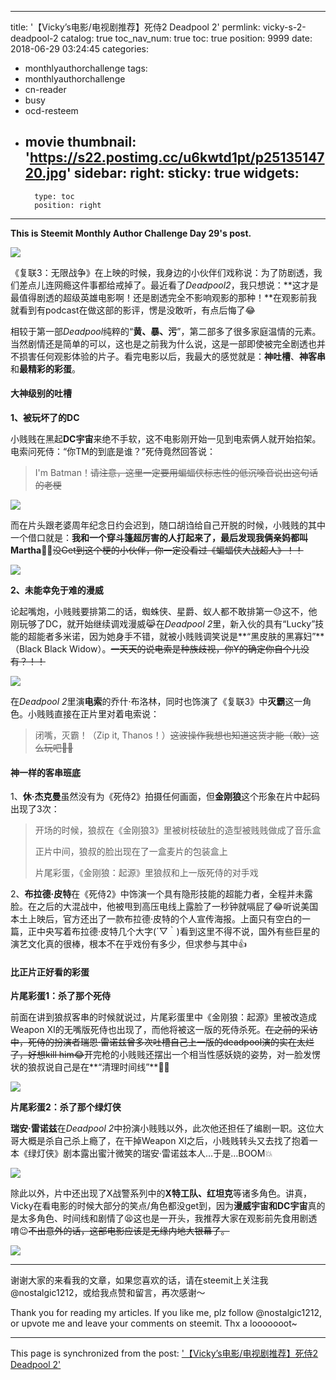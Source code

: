 
---
title: '【Vicky’s电影/电视剧推荐】死侍2 Deadpool 2'
permlink: vicky-s-2-deadpool-2
catalog: true
toc_nav_num: true
toc: true
position: 9999
date: 2018-06-29 03:24:45
categories:
- monthlyauthorchallenge
tags:
- monthlyauthorchallenge
- cn-reader
- busy
- ocd-resteem
- movie
thumbnail: 'https://s22.postimg.cc/u6kwtd1pt/p2513514720.jpg'
sidebar:
    right:
        sticky: true
widgets:
    -
        type: toc
        position: right
---


**This is Steemit Monthly Author Challenge Day 29's post.**

![](https://s22.postimg.cc/u6kwtd1pt/p2513514720.jpg)

《复联3：无限战争》在上映的时候，我身边的小伙伴们戏称说：为了防剧透，我们差点儿连网瘾这件事都给戒掉了。最近看了*Deadpool2*，我只想说：**这才是最值得剧透的超级英雄电影啊！还是剧透完全不影响观影的那种！**在观影前我就看到有podcast在做这部的影评，愣是没敢听，有点后悔了😂

相较于第一部*Deadpool*纯粹的“**黄、暴、污**”，第二部多了很多家庭温情的元素。当然剧情还是简单的可以，这也是之前我为什么说，这是一部即使被完全剧透也并不损害任何观影体验的片子。看完电影以后，我最大的感觉就是：**神吐槽**、**神客串**和**最精彩的彩蛋**。

#### **大神级别的吐槽**

**1、被玩坏了的DC**

小贱贱在黑起**DC宇宙**来绝不手软，这不电影刚开始一见到电索俩人就开始掐架。电索问死侍：“你TM的到底是谁？”死侍竟然回答说：
> I'm Batman！~~请注意，这里一定要用蝙蝠侠标志性的低沉嗓音说出这句话的老梗~~

![](https://s22.postimg.cc/jjr3nyw5d/64067890_2.jpg)

而在片头跟老婆周年纪念日约会迟到，随口胡诌给自己开脱的时候，小贱贱的其中一个借口就是：**我和一个穿斗篷超厉害的人打起来了，最后发现我俩亲妈都叫Martha🤦‍♀️**~~没Get到这个梗的小伙伴，你一定没看过《蝙蝠侠大战超人》！！~~

![](https://s22.postimg.cc/be91pu2rl/6400000.jpg)

**2、未能幸免于难的漫威**

论起嘴炮，小贱贱要排第二的话，蜘蛛侠、星爵、蚁人都不敢排第一😓这不，他刚玩够了DC，就开始继续调戏漫威😹在*Deadpool 2*里，新入伙的具有“Lucky”技能的超能者多米诺，因为她身手不错，就被小贱贱调笑说是**“黑皮肤的黑寡妇”**（Black Black Widow）。~~一天天的说电索是种族歧视，你Y的确定你自个儿没有？！！~~

![](https://s22.postimg.cc/n3d1dt95t/64045678.jpg)

在*Deadpool 2*里演**电索**的乔什·布洛林，同时也饰演了《复联3》中**灭霸**这一角色。小贱贱直接在正片里对着电索说：
> 闭嘴，灭霸！（Zip it, Thanos！）~~这波操作我想也知道这货才能（敢）这么玩吧🤦‍♀️~~

#### **神一样的客串班底**

1、**休·杰克曼**虽然没有为《死侍2》拍摄任何画面，但**金刚狼**这个形象在片中起码出现了3次：

> 开场的时候，狼叔在《金刚狼3》里被树枝破肚的造型被贱贱做成了音乐盒
>
> 正片中间，狼叔的脸出现在了一盒麦片的包装盒上
>
> 片尾彩蛋，《金刚狼：起源》里狼叔和上一版死侍的对手戏

2、**布拉德·皮特**在《死侍2》中饰演一个具有隐形技能的超能力者，全程并未露脸。在之后的大混战中，他被甩到高压电线上露脸了一秒钟就嗝屁了😂听说美国本土上映后，官方还出了一款布拉德·皮特的个人宣传海报。上面只有空白的一篇，正中央写着布拉德·皮特几个大字(´▽｀)看到这里不得不说，国外有些巨星的演艺文化真的很棒，根本不在乎戏份有多少，但求参与其中👍

#### **比正片正好看的彩蛋**

**片尾彩蛋1：杀了那个死侍**

前面在讲到狼叔客串的时候就说过，片尾彩蛋里中《金刚狼：起源》里被改造成Weapon XI的无嘴版死侍也出现了，而他将被这一版的死侍杀死。~~在之前的采访中，死侍的扮演者瑞恩·雷诺兹曾多次吐槽自己上一版的deadpool演的实在太烂了，好想kill him😂~~开完枪的小贱贱还摆出一个相当性感妖娆的姿势，对一脸发愣状的狼叔说自己是在**“清理时间线”**🤦‍♀️

![](https://s22.postimg.cc/rp95m6x9t/640.jpg)

**片尾彩蛋2：杀了那个绿灯侠**

**瑞安·雷诺兹**在*Deadpool 2*中扮演小贱贱以外，此次他还担任了编剧一职。这位大哥大概是杀自己杀上瘾了，在干掉Weapon XI之后，小贱贱转头又去找了抱着一本《绿灯侠》剧本露出蜜汁微笑的瑞安·雷诺兹本人…于是…BOOM💥

![](https://s22.postimg.cc/xdfgd3orl/640567890.jpg)

除此以外，片中还出现了X战警系列中的**X特工队、红坦克**等诸多角色。讲真，Vicky在看电影的时候大部分的笑点/角色都没get到，因为**漫威宇宙和DC宇宙**真的是太多角色、时间线和剧情了😫这也是一开头，我推荐大家在观影前先食用剧透唷😉~~不出意外的话，这部电影应该是无缘内地大银幕了。~~

![](https://s22.postimg.cc/9mg2v0jfl/64067890.jpg)

-------

谢谢大家的来看我的文章，如果您喜欢的话，请在steemit上关注我@nostalgic1212，或给我点赞和留言，再次感谢～

Thank you for reading my articles. If you like me, plz follow @nostalgic1212, or upvote me and leave your comments on steemit. Thx a looooooot~

- - -

This page is synchronized from the post: ['【Vicky’s电影/电视剧推荐】死侍2 Deadpool 2'](https://steemit.com/@nostalgic1212/vicky-s-2-deadpool-2)
